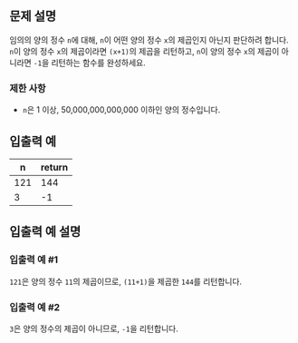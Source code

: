 ## 문제 설명

임의의 양의 정수 `n`에 대해, `n`이 어떤 양의 정수 `x`의 제곱인지 아닌지 판단하려 합니다.  
`n`이 양의 정수 `x`의 제곱이라면 `(x+1)`의 제곱을 리턴하고, `n`이 양의 정수 `x`의 제곱이 아니라면 `-1`을 리턴하는 함수를 완성하세요.

### 제한 사항
- `n`은 1 이상, 50,000,000,000,000 이하인 양의 정수입니다.

## 입출력 예

| n    | return |
|------|--------|
| 121  | 144    |
| 3    | -1     |

## 입출력 예 설명

### 입출력 예 #1
`121`은 양의 정수 `11`의 제곱이므로, `(11+1)`을 제곱한 `144`를 리턴합니다.

### 입출력 예 #2
`3`은 양의 정수의 제곱이 아니므로, `-1`을 리턴합니다.
